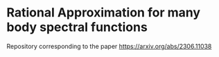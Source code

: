 # Rational Approximation for many body spectral functions
Repository corresponding to the paper https://arxiv.org/abs/2306.11038
